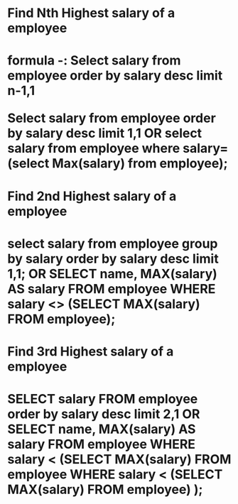 <h1>Find Nth Highest salary of a employee<h1>

<b> formula -: Select salary from employee order by salary desc limit n-1,1 </b>

<b> Select salary from employee order by salary desc limit 1,1 </b>
OR
<b> select salary from employee where salary=(select Max(salary) from employee); </b>

<h1>Find 2nd Highest salary of a employee<h1>

<b> select salary from employee group by salary order by salary desc limit 1,1; </b>
OR
<b>SELECT name, MAX(salary) AS salary FROM employee WHERE salary <> (SELECT MAX(salary) FROM employee); </b>

<h1>Find 3rd Highest salary of a employee<h1>

<b> SELECT salary FROM employee order by salary desc limit 2,1 </b>
OR
<b>SELECT name, MAX(salary) AS salary FROM employee WHERE salary < (SELECT MAX(salary) FROM employee WHERE salary < (SELECT MAX(salary) FROM employee) ); </b>
